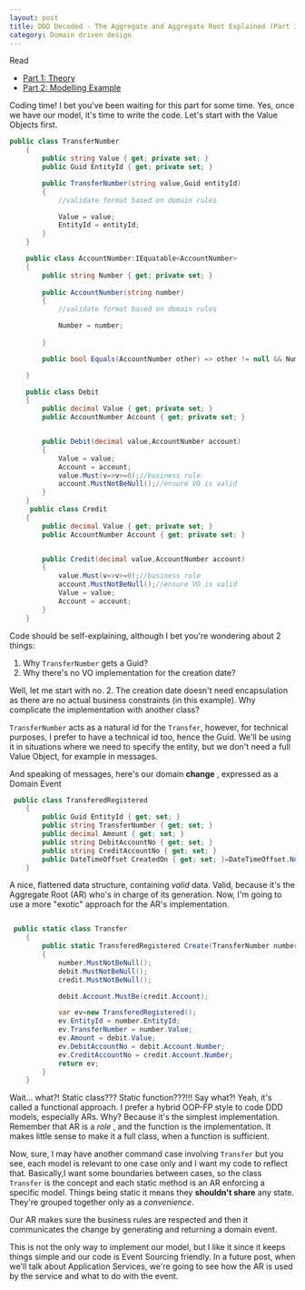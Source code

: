 ```yaml
---
layout: post
title: DDD Decoded - The Aggregate and Aggregate Root Explained (Part 3)
category: Domain driven design
---
```


Read

* [Part 1: Theory](http://blog.sapiensworks.com/post/2016/07/14/DDD-Aggregate-Decoded-1) 
* [Part 2: Modelling Example](http://blog.sapiensworks.com/post/2016/07/14/DDD-Aggregate-Decoded-2)

Coding time! I bet you've been waiting for this part for some time. Yes, once we have our model, it's time to write the code. Let's start with the Value Objects first.

```csharp
public class TransferNumber
    {
        public string Value { get; private set; }
        public Guid EntityId { get; private set; }

        public TransferNumber(string value,Guid entityId)
        {
            //validate format based on domain rules

            Value = value;
            EntityId = entityId;
        }
    }

    public class AccountNumber:IEquatable<AccountNumber>
    {
        public string Number { get; private set; }
     
        public AccountNumber(string number)
        {
            //validate format based on domain rules

            Number = number;
            
        }

        public bool Equals(AccountNumber other) => other != null && Number == other.Number;

    }

    public class Debit
    {
        public decimal Value { get; private set; }
        public AccountNumber Account { get; private set; }


        public Debit(decimal value,AccountNumber account)
        {
            Value = value;
            Account = account;
            value.Must(v=>v>=0);//business rule
            account.MustNotBeNull();//ensure VO is valid            
        }
    }
     public class Credit
    {
        public decimal Value { get; private set; }
        public AccountNumber Account { get; private set; }


        public Credit(decimal value,AccountNumber account)
        {
            value.Must(v=>v>=0);//business rule
            account.MustNotBeNull();//ensure VO is valid            
            Value = value;
            Account = account;
        }
    }

```

 Code should be self-explaining, although I bet you're wondering about 2 things:
 
 1. Why `TransferNumber` gets a Guid?
 2. Why there's no VO implementation for the creation date?

 Well, let me start with no. 2. The creation date doesn't need encapsulation as there are no actual business constraints (in this example). Why complicate the implementation with another class?

`TransferNumber` acts as a natural id for the `Transfer`, however, for technical purposes, I prefer to have a technical id too, hence the Guid. We'll be using it in situations where we need to specify the entity, but we don't need a full Value Object, for example in messages. 

And speaking of messages, here's our domain **change** , expressed as a Domain Event

```csharp
 public class TransferedRegistered
    {
        public Guid EntityId { get; set; }
        public string TransferNumber { get; set; }
        public decimal Amount { get; set; }
        public string DebitAccountNo { get; set; }
        public string CreditAccountNo { get; set; }
        public DateTimeOffset CreatedOn { get; set; }=DateTimeOffset.Now;
    }

```

A nice, flattened data structure, containing _valid_ data. Valid, because it's the Aggregate Root (AR) who's in charge of its generation. Now, I'm going to use a more "exotic" approach for the AR's implementation.

```csharp

 public static class Transfer
    {
        public static TransferedRegistered Create(TransferNumber number, Debit debit, Credit credit)
        {
            number.MustNotBeNull();
            debit.MustNotBeNull();
            credit.MustNotBeNull();

            debit.Account.MustBe(credit.Account);

            var ev=new TransferedRegistered();
            ev.EntityId = number.EntityId;
            ev.TransferNumber = number.Value;
            ev.Amount = debit.Value;
            ev.DebitAccountNo = debit.Account.Number;
            ev.CreditAccountNo = credit.Account.Number;
            return ev;
        }
    }

```
Wait... what?! Static class??? Static function???!!! Say what?! Yeah, it's called a functional approach. I prefer a hybrid OOP-FP style to code DDD models, especially ARs. Why? Because it's the simplest implementation. Remember that AR is a _role_ , and the function is the implementation. It makes little sense to make it a full class, when a function is sufficient.

Now, sure, I may have another command case involving `Transfer` but you see, each model is relevant to one case only and I want my code to reflect that. Basically,I want some boundaries between cases, so the class `Transfer` is the concept and each static method is an AR enforcing a specific model. Things being static it means they **shouldn't share** any state. They're grouped together only as a _convenience_.

Our AR makes sure the business rules are respected and then it communicates the change by generating and returning a domain event.

This is not the only way to implement our model, but I like it since it keeps things simple and our code is Event Sourcing friendly. In a future post, when we'll talk about Application Services, we're going to see how the AR is used by the service and what to do with the event.
 

  

